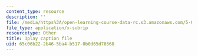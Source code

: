 ```yaml
---
content_type: resource
description: ''
file: /media/https%3A/open-learning-course-data-rc.s3.amazonaws.com/5-07sc-biological-chemistry-i-fall-2013/65c06b222b465ba4b5170b0d65d70368_4BwB43Smu7o.vtt
file_type: application/x-subrip
resourcetype: Other
title: 3play caption file
uid: 65c06b22-2b46-5ba4-b517-0b0d65d70368
---
```

